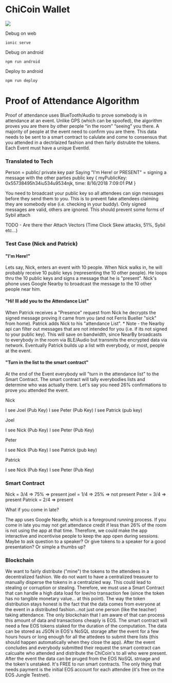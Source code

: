 ChiCoin Wallet
==============

<img src="https://raw.githubusercontent.com/ntheile/chicoinapp/master/src/assets/img/app.jpg"/>

Debug on web

`ionic serve`

Debug on android

`npm run android`

Deploy to android

`npm run deploy`

Proof of Attendance Algorithm
=============================
Proof of attendance uses BlueTooth/Audio to prove somebody is in attendance at an event. Unlike GPS (which can be spoofed), the algorithm proves you are there by other people “in the room” “seeing” you there.  A majority of people at the event need to confirm you are there. This data needs to be sent to a smart contract to calulate and come to consensus that you attended in a dectrlaized fashion and then fairly distrubte the tokens. Each Event must have a unique EventId. 

### Translated to Tech

Person = public/ private key pair 
Saying "I'm Here! or PRESENT" = signing a message with the other parties public key
{
	myPublicKey: 0x55738495h34iu534u9534njk,
	time: 8/16/2018 7:09:01 PM
}

You need to broadcast your public key so all attendees can sign messages before they send them to you. This is to prevent fake attendees claiming they are somebody else (i.e. checking in your buddy).  Only signed messages are valid, others are ignored. This should prevent some forms of Sybil attach

TODO - Are there ther Attach Vectors (Time Clock Skew attacks, 51%, Sybil etc...)

### Test Case (Nick and Patrick)

####  "I'm Here!"

Lets say, Nick, enters an event with 10 people. When Nick walks in, he will probably receive 10 public keys (representing the 10 other people). He loops thru the 10 public keys and signs a message that he is "present". Nick's phone uses Google Nearby to broadcast the message to the 10 other people near him. 

#### "Hi! Ill add you to the Attendance List"
When Patrick receives a "Presence" request from Nick he decrypts the signed message proving it came from you (and not Ferris Bueller "sick" from home). Patrick adds Nick to his "attendance List". * Note - the Nearby api can filter out messages that are not intended for you (i.e. if its not signed to your public key). This will save on bandwidth, since NearBy broadcasts to everybody in the room via BLE/Audio but transmits the encrypted data via network. Eventually 
Patrick builds up a list with everybody, or most, people at the event. 

#### "Turn in the list to the smart contract"
At the end of the Event everybody will "turn in the attendance list" to the Smart Contract. The smart contract will tally everybodies lists and determine who was actually there. Let's say you need 26% confirmations to prove you attended the event. 


Nick

I see Joel (Pub Key)
I see Peter (Pub Key)
I see Patrick (pub key)

Joel

I see Nick (Pub Key)
I see Peter (Pub Key)

Peter

I see Nick (Pub Key)
I see Patrick (pub key)

Patrick

I see Nick (Pub Key)
I see Peter (Pub Key)


### Smart Contract

Nick = 3/4 => 75% => present
joel = 1/4 => 25% => not present
Peter = 3/4 => present
Patrick = 2/4 => present

What if you come in late?

The app uses Google NearBy, which is a foreground running process. If you come in late you may not get attendance credit if less than 26% of the room is not using the app at that time. Therefore, we could make the app interactive and incentivise people to keep the app open during sessions. Maybe to ask question to a speaker? Or give tokens to a speaker for a good presentation? Or simple a thumbs up?


### Blockchain
We want to fairly distribute ("mine") the tokens to the attendees in a decentralized fashion. We do not want to have a centralized treasurer to manually disperse the tokens in a centralzied way. This could lead to stealing or corruption or stealing. Therefore, we must use a Smart Contract that can handle a high data load for low/no transaction fee (since the token has no tangible monetary value... at this point). The way the token distribution stays honest is the fact that the data comes from everyone at the event in a distributed fashion...not just one person (like the teacher) taking attendance.  The only blockchain that I am aware of that can process this amount of data and transactions cheaply is EOS. The smart contract will need a few EOS tokens staked for the duration of the computation. The data can be stored as JSON in EOS's NoSQL storage after the event for a few hours hours or long enough for all the attedees to submit there lists (this should happen automatically when they close the app). After the event concludes and everybody submitted their request the smart contract can calcualte who attended and distribute the ChiCoin's to all who were present. After the event the data can be pruged from the EOS NoSQL stroage and the token's unstaked. It's FREE to run smart contracts. The only thing that needs payment is the initial EOS account for each attendee (it's free on the EOS Jungle Testnet). 
